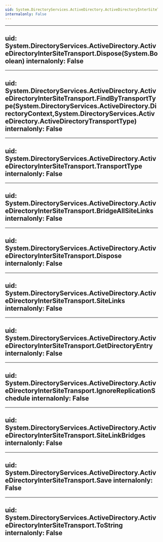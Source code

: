 ```yaml
---
uid: System.DirectoryServices.ActiveDirectory.ActiveDirectoryInterSiteTransport
internalonly: False
---
```


---
uid: System.DirectoryServices.ActiveDirectory.ActiveDirectoryInterSiteTransport.Dispose(System.Boolean)
internalonly: False
---

---
uid: System.DirectoryServices.ActiveDirectory.ActiveDirectoryInterSiteTransport.FindByTransportType(System.DirectoryServices.ActiveDirectory.DirectoryContext,System.DirectoryServices.ActiveDirectory.ActiveDirectoryTransportType)
internalonly: False
---

---
uid: System.DirectoryServices.ActiveDirectory.ActiveDirectoryInterSiteTransport.TransportType
internalonly: False
---

---
uid: System.DirectoryServices.ActiveDirectory.ActiveDirectoryInterSiteTransport.BridgeAllSiteLinks
internalonly: False
---

---
uid: System.DirectoryServices.ActiveDirectory.ActiveDirectoryInterSiteTransport.Dispose
internalonly: False
---

---
uid: System.DirectoryServices.ActiveDirectory.ActiveDirectoryInterSiteTransport.SiteLinks
internalonly: False
---

---
uid: System.DirectoryServices.ActiveDirectory.ActiveDirectoryInterSiteTransport.GetDirectoryEntry
internalonly: False
---

---
uid: System.DirectoryServices.ActiveDirectory.ActiveDirectoryInterSiteTransport.IgnoreReplicationSchedule
internalonly: False
---

---
uid: System.DirectoryServices.ActiveDirectory.ActiveDirectoryInterSiteTransport.SiteLinkBridges
internalonly: False
---

---
uid: System.DirectoryServices.ActiveDirectory.ActiveDirectoryInterSiteTransport.Save
internalonly: False
---

---
uid: System.DirectoryServices.ActiveDirectory.ActiveDirectoryInterSiteTransport.ToString
internalonly: False
---
